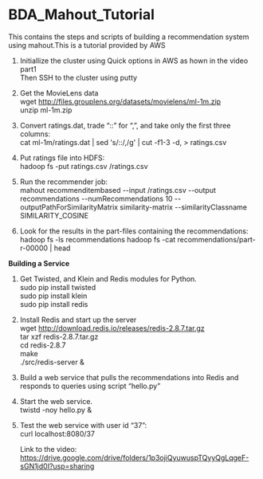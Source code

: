 # BDA_Mahout_Tutorial
This contains the steps and scripts of building a recommendation system using mahout.This is a tutorial provided by AWS

1.  Initiallize the cluster using Quick options in AWS as hown in the video part1<br/>
    Then SSH to the cluster using putty

2.  Get the MovieLens data<br/>
    wget http://files.grouplens.org/datasets/movielens/ml-1m.zip<br/>
    unzip ml-1m.zip

3.  Convert ratings.dat, trade “::” for “,”, and take only the first three columns:<br/>
    cat ml-1m/ratings.dat | sed 's/::/,/g' | cut -f1-3 -d, > ratings.csv

4.  Put ratings file into HDFS:<br/>
    hadoop fs -put ratings.csv /ratings.csv

5.  Run the recommender job: <br/>
    mahout recommenditembased --input /ratings.csv --output recommendations --numRecommendations 10 --outputPathForSimilarityMatrix similarity-matrix --similarityClassname       SIMILARITY_COSINE

6.  Look for the results in the part-files containing the recommendations:<br/>
    hadoop fs -ls recommendations
    hadoop fs -cat recommendations/part-r-00000 | head

**Building a Service**

1.  Get Twisted, and Klein and Redis modules for Python. <br/>
    sudo pip install twisted <br/>
    sudo pip install klein <br/>
    sudo pip install redis <br/>

2. Install Redis and start up the server <br/>
   wget http://download.redis.io/releases/redis-2.8.7.tar.gz <br/>
   tar xzf redis-2.8.7.tar.gz <br/>
   cd redis-2.8.7 <br/>
   make <br/>
   ./src/redis-server & 
   
 3. Build a web service that pulls the recommendations into Redis and responds to queries using script “hello.py”
    
 4. Start the web service. <br/>
    twistd -noy hello.py &
 
 5. Test the web service with user id “37”: <br/>
    curl localhost:8080/37 <br/>
    
    Link to the video:
    https://drive.google.com/drive/folders/1p3ojiQyuwuspTQyyQgLqgeF-sGN1jd0I?usp=sharing
 
